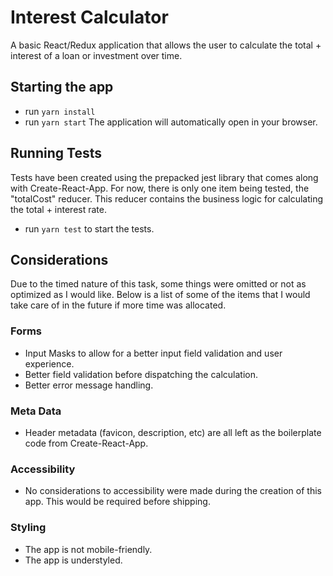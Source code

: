 # Interest Calculator
A basic React/Redux application that allows the user to calculate the total + interest of a loan or investment over time.

##  Starting the app

- run `yarn install`
- run `yarn start` The application will automatically open in your browser.

## Running Tests
Tests have been created using the prepacked jest library that comes along with Create-React-App. For now, there is only one item being tested, the "totalCost" reducer. This reducer contains the business logic for calculating the total + interest rate.
- run `yarn test` to start the tests.

## Considerations
Due to the timed nature of this task, some things were omitted or not as optimized as I would like. Below is a list of some of the items that I would take care of in the future if more time was allocated.

### Forms
- Input Masks to allow for a better input field validation and user experience.
- Better field validation before dispatching the calculation.
- Better error message handling.

### Meta Data
- Header metadata (favicon, description, etc) are all left as the boilerplate code from Create-React-App.

### Accessibility
- No considerations to accessibility were made during the creation of this app. This would be required before shipping.

### Styling
- The app is not mobile-friendly.
- The app is understyled.
